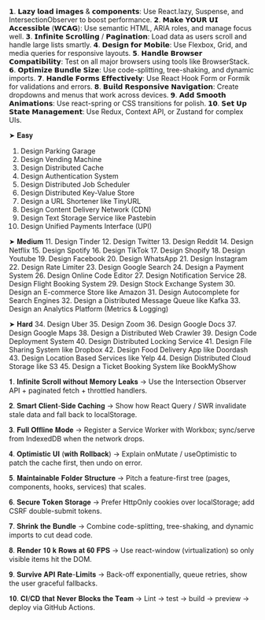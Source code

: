 𝟭. 𝗟𝗮𝘇𝘆 𝗹𝗼𝗮𝗱 𝗶𝗺𝗮𝗴𝗲𝘀 & 𝗰𝗼𝗺𝗽𝗼𝗻𝗲𝗻𝘁𝘀: Use React.lazy, Suspense, and IntersectionObserver to boost performance.
𝟮. 𝗠𝗮𝗸𝗲 𝗬𝗢𝗨𝗥 𝗨𝗜 𝗔𝗰𝗰𝗲𝘀𝘀𝗶𝗯𝗹𝗲 (𝗪𝗖𝗔𝗚): Use semantic HTML, ARIA roles, and manage focus well.
𝟯. 𝗜𝗻𝗳𝗶𝗻𝗶𝘁𝗲 𝗦𝗰𝗿𝗼𝗹𝗹𝗶𝗻𝗴 / 𝗣𝗮𝗴𝗶𝗻𝗮𝘁𝗶𝗼𝗻: Load data as users scroll and handle large lists smartly.
𝟰. 𝗗𝗲𝘀𝗶𝗴𝗻 𝗳𝗼𝗿 𝗠𝗼𝗯𝗶𝗹𝗲: Use Flexbox, Grid, and media queries for responsive layouts.
𝟱. 𝗛𝗮𝗻𝗱𝗹𝗲 𝗕𝗿𝗼𝘄𝘀𝗲𝗿 𝗖𝗼𝗺𝗽𝗮𝘁𝗶𝗯𝗶𝗹𝗶𝘁𝘆: Test on all major browsers using tools like BrowserStack.
𝟲. 𝗢𝗽𝘁𝗶𝗺𝗶𝘇𝗲 𝗕𝘂𝗻𝗱𝗹𝗲 𝗦𝗶𝘇𝗲: Use code-splitting, tree-shaking, and dynamic imports.
𝟳. 𝗛𝗮𝗻𝗱𝗹𝗲 𝗙𝗼𝗿𝗺𝘀 𝗘𝗳𝗳𝗲𝗰𝘁𝗶𝘃𝗲𝗹𝘆: Use React Hook Form or Formik for validations and errors.
𝟴. 𝗕𝘂𝗶𝗹𝗱 𝗥𝗲𝘀𝗽𝗼𝗻𝘀𝗶𝘃𝗲 𝗡𝗮𝘃𝗶𝗴𝗮𝘁𝗶𝗼𝗻: Create dropdowns and menus that work across devices.
𝟵. 𝗔𝗱𝗱 𝗦𝗺𝗼𝗼𝘁𝗵 𝗔𝗻𝗶𝗺𝗮𝘁𝗶𝗼𝗻𝘀: Use react-spring or CSS transitions for polish.
𝟭𝟬. 𝗦𝗲𝘁 𝗨𝗽 𝗦𝘁𝗮𝘁𝗲 𝗠𝗮𝗻𝗮𝗴𝗲𝗺𝗲𝗻𝘁: Use Redux, Context API, or Zustand for complex UIs.

➤ 𝐄𝐚𝐬𝐲
1. Design Parking Garage
2. Design Vending Machine
3. Design Distributed Cache
4. Design Authentication System
5. Design Distributed Job Scheduler
6. Design Distributed Key-Value Store
7. Design a URL Shortener like TinyURL
8. Design Content Delivery Network (CDN)
9. Design Text Storage Service like Pastebin
10. Design Unified Payments Interface (UPI)

➤ 𝐌𝐞𝐝𝐢𝐮𝐦
11. Design Tinder
12. Design Twitter
13. Design Reddit
14. Design Netflix
15. Design Spotify
16. Design TikTok
17. Design Shopify
18. Design Youtube
19. Design Facebook
20. Design WhatsApp
21. Design Instagram
22. Design Rate Limiter
23. Design Google Search
24. Design a Payment System
26. Design Online Code Editor
27. Design Notification Service
28. Design Flight Booking System
29. Design Stock Exchange System
30. Design an E-commerce Store like Amazon
31. Design Autocomplete for Search Engines
32. Design a Distributed Message Queue like Kafka
33. Design an Analytics Platform (Metrics & Logging)

➤ 𝐇𝐚𝐫𝐝
34. Design Uber
35. Design Zoom
36. Design Google Docs
37. Design Google Maps
38. Design a Distributed Web Crawler
39. Design Code Deployment System
40. Design Distributed Locking Service
41. Design File Sharing System like Dropbox
42. Design Food Delivery App like Doordash
43. Design Location Based Services like Yelp
44. Design Distributed Cloud Storage like S3
45. Design a Ticket Booking System like BookMyShow

𝟏. 𝐈𝐧𝐟𝐢𝐧𝐢𝐭𝐞 𝐒𝐜𝐫𝐨𝐥𝐥 𝐰𝐢𝐭𝐡𝐨𝐮𝐭 𝐌𝐞𝐦𝐨𝐫𝐲 𝐋𝐞𝐚𝐤𝐬
 → Use the Intersection Observer API + paginated fetch + throttled handlers.

𝟐. 𝐒𝐦𝐚𝐫𝐭 𝐂𝐥𝐢𝐞𝐧𝐭-𝐒𝐢𝐝𝐞 𝐂𝐚𝐜𝐡𝐢𝐧𝐠
 → Show how React Query / SWR invalidate stale data and fall back to localStorage.

𝟑. 𝐅𝐮𝐥𝐥 𝐎𝐟𝐟𝐥𝐢𝐧𝐞 𝐌𝐨𝐝𝐞
 → Register a Service Worker with Workbox; sync/serve from IndexedDB when the network drops.

𝟒. 𝐎𝐩𝐭𝐢𝐦𝐢𝐬𝐭𝐢𝐜 𝐔𝐈 (𝐰𝐢𝐭𝐡 𝐑𝐨𝐥𝐥𝐛𝐚𝐜𝐤)
 → Explain onMutate / useOptimistic to patch the cache first, then undo on error.

𝟓. 𝐌𝐚𝐢𝐧𝐭𝐚𝐢𝐧𝐚𝐛𝐥𝐞 𝐅𝐨𝐥𝐝𝐞𝐫 𝐒𝐭𝐫𝐮𝐜𝐭𝐮𝐫𝐞
 → Pitch a feature-first tree (pages, components, hooks, services) that scales.

𝟔. 𝐒𝐞𝐜𝐮𝐫𝐞 𝐓𝐨𝐤𝐞𝐧 𝐒𝐭𝐨𝐫𝐚𝐠𝐞
 → Prefer HttpOnly cookies over localStorage; add CSRF double-submit tokens.

𝟕. 𝐒𝐡𝐫𝐢𝐧𝐤 𝐭𝐡𝐞 𝐁𝐮𝐧𝐝𝐥𝐞
 → Combine code-splitting, tree-shaking, and dynamic imports to cut dead code.

𝟖. 𝐑𝐞𝐧𝐝𝐞𝐫 𝟏𝟎 𝐤 𝐑𝐨𝐰𝐬 𝐚𝐭 𝟔𝟎 𝐅𝐏𝐒
 → Use react-window (virtualization) so only visible items hit the DOM.

𝟗. 𝐒𝐮𝐫𝐯𝐢𝐯𝐞 𝐀𝐏𝐈 𝐑𝐚𝐭𝐞-𝐋𝐢𝐦𝐢𝐭𝐬
 → Back-off exponentially, queue retries, show the user graceful fallbacks.

𝟏𝟎. 𝐂𝐈/𝐂𝐃 𝐭𝐡𝐚𝐭 𝐍𝐞𝐯𝐞𝐫 𝐁𝐥𝐨𝐜𝐤𝐬 𝐭𝐡𝐞 𝐓𝐞𝐚𝐦
 → Lint → test → build → preview → deploy via GitHub Actions.

